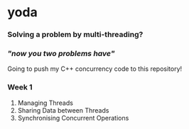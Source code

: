 # yoda
### Solving a problem by multi-threading?
### _"now you two problems have"_

Going to push my C++ concurrency code to this repository!

### Week 1 ###
1. Managing Threads
2. Sharing Data between Threads
3. Synchronising Concurrent Operations
